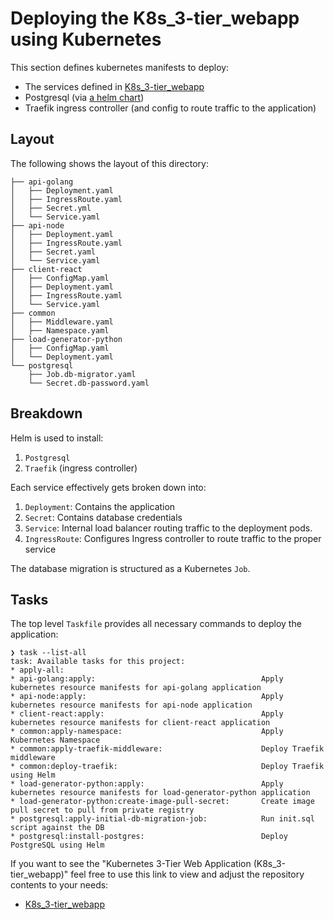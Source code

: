 # Deploying the K8s_3-tier_webapp using Kubernetes

This section defines kubernetes manifests to deploy:

- The services defined in [K8s_3-tier_webapp](https://github.com/Frnn4268/K8s_3-tier_webapp)
- Postgresql (via [a helm chart](https://github.com/bitnami/charts/tree/main/bitnami/postgresql))
- Traefik ingress controller (and config to route traffic to the application)

## Layout

The following shows the layout of this directory:

```
├── api-golang
│   ├── Deployment.yaml
│   ├── IngressRoute.yaml
│   ├── Secret.yml
│   └── Service.yaml
├── api-node
│   ├── Deployment.yaml
│   ├── IngressRoute.yaml
│   ├── Secret.yaml
│   └── Service.yaml
├── client-react
│   ├── ConfigMap.yaml
│   ├── Deployment.yaml
│   ├── IngressRoute.yaml
│   └── Service.yaml
├── common
│   ├── Middleware.yaml
│   ├── Namespace.yaml
├── load-generator-python
│   ├── ConfigMap.yaml
│   └── Deployment.yaml
└── postgresql
    ├── Job.db-migrator.yaml
    └── Secret.db-password.yaml
```

## Breakdown

Helm is used to install:

1. `Postgresql`
2. `Traefik` (ingress controller)

Each service effectively gets broken down into:

1. `Deployment`: Contains the application
2. `Secret`: Contains database credentials
3. `Service`: Internal load balancer routing traffic to the deployment pods.
4. `IngressRoute`: Configures Ingress controller to route traffic to the proper service

The database migration is structured as a Kubernetes `Job`.

## Tasks

The top level `Taskfile` provides all necessary commands to deploy the application:

```
❯ task --list-all
task: Available tasks for this project:
* apply-all:
* api-golang:apply:                                     Apply kubernetes resource manifests for api-golang application
* api-node:apply:                                       Apply kubernetes resource manifests for api-node application
* client-react:apply:                                   Apply kubernetes resource manifests for client-react application
* common:apply-namespace:                               Apply Kubernetes Namespace
* common:apply-traefik-middleware:                      Deploy Traefik middleware
* common:deploy-traefik:                                Deploy Traefik using Helm
* load-generator-python:apply:                          Apply kubernetes resource manifests for load-generator-python application
* load-generator-python:create-image-pull-secret:       Create image pull secret to pull from private registry
* postgresql:apply-initial-db-migration-job:            Run init.sql script against the DB
* postgresql:install-postgres:                          Deploy PostgreSQL using Helm
```

If you want to see the "Kubernetes 3-Tier Web Application (K8s_3-tier_webapp)" feel free to use this link to view and adjust the repository contents to your needs:
- [K8s_3-tier_webapp](https://github.com/Frnn4268/K8s_3-tier_webapp)
